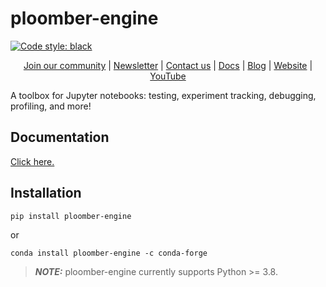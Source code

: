 # ploomber-engine


[![Code style: black](https://img.shields.io/badge/code%20style-black-000000.svg)](https://github.com/psf/black)


<p align="center">
  <a href="https://ploomber.io/community">Join our community</a>
  |
  <a href="https://share.hsforms.com/1E7Qa_OpcRPi_MV-segFsaAe6c2g">Newsletter</a>
  |
  <a href="mailto:contact@ploomber.io">Contact us</a>
  |
  <a href="https://engine.ploomber.io/en/latest/">Docs</a>
  |
  <a href="https://ploomber.io/blog">Blog</a>
  |  
  <a href="https://ploomber.io">Website</a>
  |
  <a href="https://www.youtube.com/channel/UCaIS5BMlmeNQE4-Gn0xTDXQ">YouTube</a>
</p>


A toolbox for Jupyter notebooks: testing, experiment tracking, debugging, profiling, and more!
## Documentation

[Click here.](https://engine.ploomber.io/en/latest/)
## Installation

```sh
pip install ploomber-engine
```

or

```
conda install ploomber-engine -c conda-forge
```

> **_NOTE:_**  ploomber-engine currently supports Python >= 3.8.
